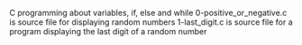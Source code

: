 C programming about variables, if, else and while
0-positive_or_negative.c is source file for displaying random numbers
1-last_digit.c is source file for a program displaying the last digit of a random number
